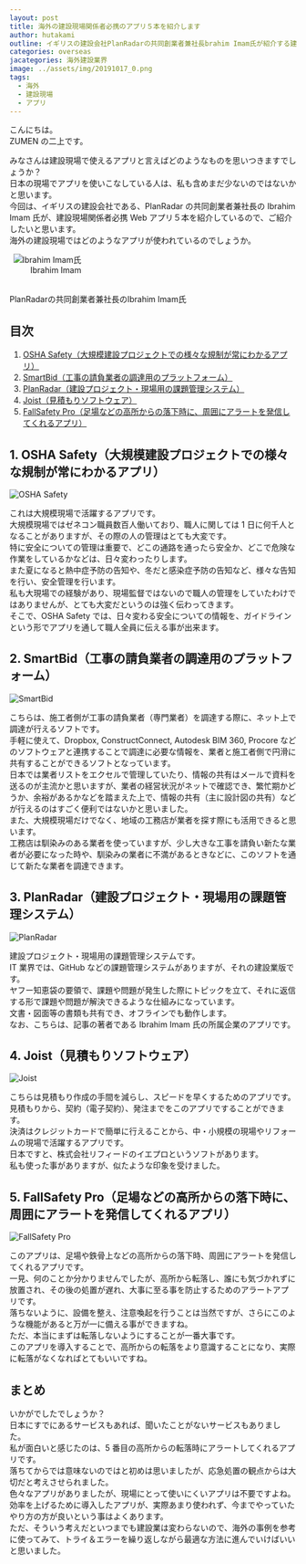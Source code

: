 ```yaml
---
layout: post
title: 海外の建設現場関係者必携のアプリ５本を紹介します
author: hutakami
outline: イギリスの建設会社PlanRadarの共同創業者兼社長brahim Imam氏が紹介する建設現場関係者必携Webアプリ5本のご紹介です。
categories: overseas
jacategories: 海外建設業界
image: ../assets/img/20191017_0.png
tags:
  - 海外
  - 建設現場
  - アプリ
---
```


こんにちは。  
ZUMEN の二上です。

みなさんは建設現場で使えるアプリと言えばどのようなものを思いつきますでしょうか？  
日本の現場でアプリを使いこなしている人は、私も含めまだ少ないのではないかと思います。  
今回は、イギリスの建設会社である、PlanRadar の共同創業者兼社長の Ibrahim Imam 氏が、建設現場関係者必携 Web アプリ５本を紹介しているので、ご紹介したいと思います。  
海外の建設現場ではどのようなアプリが使われているのでしょうか。

<div style="text-align:right;margin-bottom:2rem;width:25%;">
<img src="../../../../assets/img/20191017_1.jpg" alt="Ibrahim Imam氏">
<p style="margin:0;">Ibrahim Imam</p>
</div>
PlanRadarの共同創業者兼社長のIbrahim Imam氏
<div class="mokuji">
<h2 class="mokuji_title">目次</h2>
<ol>
<li><a href="#1-osha-safety大規模建設プロジェクトでの様々な規制が常にわかるアプリ">OSHA Safety（大規模建設プロジェクトでの様々な規制が常にわかるアプリ）</a></li>
<li><a href="#2-smartbid工事の請負業者の調達用のプラットフォーム">SmartBid（工事の請負業者の調達用のプラットフォーム）</a></li>
<li><a href="#3-planradar建設プロジェクト現場用の課題管理システム">PlanRadar（建設プロジェクト・現場用の課題管理システム）</a></li>
<li><a href="#4-joist見積もりソフトウェア">Joist（見積もりソフトウェア）</a></li>
<li><a href="#5-fallsafety-pro足場などの高所からの落下時に周囲にアラートを発信してくれるアプリ">FallSafety Pro（足場などの高所からの落下時に、周囲にアラートを発信してくれるアプリ）</a></li>
</ol>
</div>

## 1. OSHA Safety（大規模建設プロジェクトでの様々な規制が常にわかるアプリ）

![OSHA Safety](../../../../assets/img/20191017_2.png)

これは大規模現場で活躍するアプリです。  
大規模現場ではゼネコン職員数百人働いており、職人に関しては 1 日に何千人となることがありますが、その際の人の管理はとても大変です。  
特に安全についての管理は重要で、どこの通路を通ったら安全か、どこで危険な作業をしているかなどは、日々変わったりします。  
また夏になると熱中症予防の告知や、冬だと感染症予防の告知など、様々な告知を行い、安全管理を行います。  
私も大現場での経験があり、現場監督ではないので職人の管理をしていたわけではありませんが、とても大変だというのは強く伝わってきます。  
そこで、OSHA Safety では、日々変わる安全についての情報を、ガイドラインという形でアプリを通して職人全員に伝える事が出来ます。

## 2. SmartBid（工事の請負業者の調達用のプラットフォーム）

![SmartBid](../../../../assets/img/20191017_3.png)

こちらは、施工者側が工事の請負業者（専門業者）を調達する際に、ネット上で調達が行えるソフトです。  
手軽に使えて、Dropbox, ConstructConnect, Autodesk BIM 360, Procore などのソフトウェアと連携することで調達に必要な情報を、業者と施工者側で円滑に共有することができるソフトとなっています。  
日本では業者リストをエクセルで管理していたり、情報の共有はメールで資料を送るのが主流かと思いますが、業者の経営状況がネットで確認でき、繁忙期かどうか、余裕があるかなどを踏まえた上で、情報の共有（主に設計図の共有）などが行えるのはすごく便利ではないかと思いました。  
また、大規模現場だけでなく、地域の工務店が業者を探す際にも活用できると思います。  
工務店は馴染みのある業者を使っていますが、少し大きな工事を請負い新たな業者が必要になった時や、馴染みの業者に不満があるときなどに、このソフトを通じて新たな業者を調達できます。

## 3. PlanRadar（建設プロジェクト・現場用の課題管理システム）

![PlanRadar](../../../../assets/img/20191017_4.png)

建設プロジェクト・現場用の課題管理システムです。  
IT 業界では、GitHub などの課題管理システムがありますが、それの建設業版です。  
ヤフー知恵袋の要領で、課題や問題が発生した際にトピックを立て、それに返信する形で課題や問題が解決できるような仕組みになっています。  
文書・図面等の書類も共有でき、オフラインでも動作します。  
なお、こちらは、記事の著者である Ibrahim Imam 氏の所属企業のアプリです。

## 4. Joist（見積もりソフトウェア）

![Joist](../../../../assets/img/20191017_5.png)

こちらは見積もり作成の手間を減らし、スピードを早くするためのアプリです。  
見積もりから、契約（電子契約）、発注までをこのアプリですることができます。  
決済はクレジットカードで簡単に行えることから、中・小規模の現場やリフォームの現場で活躍するアプリです。  
日本ですと、株式会社リフィードのイエプロというソフトがあります。  
私も使った事がありますが、似たような印象を受けました。

## 5. FallSafety Pro（足場などの高所からの落下時に、周囲にアラートを発信してくれるアプリ）

![FallSafety Pro](../../../../assets/img/20191017_6.png)

このアプリは、足場や鉄骨上などの高所からの落下時、周囲にアラートを発信してくれるアプリです。  
一見、何のことか分かりませんでしたが、高所から転落し、誰にも気づかれずに放置され、その後の処置が遅れ、大事に至る事を防止するためのアラートアプリです。  
落ちないように、設備を整え、注意喚起を行うことは当然ですが、さらにこのような機能があると万が一に備える事ができますね。  
ただ、本当にまずは転落しないようにすることが一番大事です。  
このアプリを導入することで、高所からの転落をより意識することになり、実際に転落がなくなればとてもいいですね。

## まとめ

いかがでしたでしょうか？  
日本にすでにあるサービスもあれば、聞いたことがないサービスもありました。  
私が面白いと感じたのは、5 番目の高所からの転落時にアラートしてくれるアプリです。  
落ちてからでは意味ないのではと初めは思いましたが、応急処置の観点からは大切だと考えさせられました。  
色々なアプリがありましたが、現場にとって使いにくいアプリは不要ですよね。効率を上げるために導入したアプリが、実際あまり使われず、今までやっていたやり方の方が良いという事はよくあります。  
ただ、そういう考えだといつまでも建設業は変わらないので、海外の事例を参考に使ってみて、トライ＆エラーを繰り返しながら最適な方法に進んでいけばいいと思いました。
